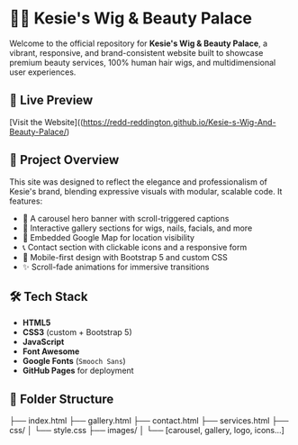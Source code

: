 # 💇‍♀️ Kesie's Wig & Beauty Palace

Welcome to the official repository for **Kesie's Wig & Beauty Palace**, a vibrant, responsive, and brand-consistent website built to showcase premium beauty services, 100% human hair wigs, and multidimensional user experiences.

## 🌟 Live Preview
[Visit the Website]((https://redd-reddington.github.io/Kesie-s-Wig-And-Beauty-Palace/)

## 🧠 Project Overview

This site was designed to reflect the elegance and professionalism of Kesie's brand, blending expressive visuals with modular, scalable code. It features:

- 🎨 A carousel hero banner with scroll-triggered captions
- 💅 Interactive gallery sections for wigs, nails, facials, and more
- 📍 Embedded Google Map for location visibility
- 📞 Contact section with clickable icons and a responsive form
- 📱 Mobile-first design with Bootstrap 5 and custom CSS
- ✨ Scroll-fade animations for immersive transitions

## 🛠️ Tech Stack

- **HTML5**
- **CSS3** (custom + Bootstrap 5)
- **JavaScript**
- **Font Awesome**
- **Google Fonts** (`Smooch Sans`)
- **GitHub Pages** for deployment

## 📁 Folder Structure

├── index.html
├── gallery.html 
├── contact.html 
├── services.html 
├── css/ 
│ └── style.css 
├── images/ 
│ └── [carousel, gallery, logo, icons...]

